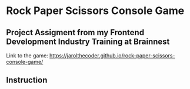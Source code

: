 # Rock Paper Scissors Console Game
## Project Assigment from my Frontend Development Industry Training at Brainnest

Link to the game: https://jarolthecoder.github.io/rock-paper-scissors-console-game/

## Instruction

